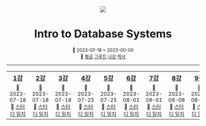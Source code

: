 <div align="center">
    <a
        height="200px"
        href="https://youtube.com/playlist?list=PLSE8ODhjZXjaKScG3l0nuOiDTTqpfnWFf"
    >
        <img src="https://i.ytimg.com/vi/uikbtpVZS2s/hqdefault.jpg?sqp=-oaymwEXCNACELwBSFryq4qpAwkIARUAAIhCGAE=&rs=AOn4CLCmNpsniFx3BvtYZIkhV1a1O-CBvw"/>
    </a>
    <h1>Intro to Database Systems</h1>
    <div>
        <sup>📆 2023-07-18 ~ 2023-00-00</sup>
    </div>
    <div>
        <sup>
          👥  
          <a href="https://github.com/CoodingPenguin">펭귄</a>
          <a href="https://github.com/iamgroooooot">그루트</a>
          <a href="https://github.com/nagunt">나강</a>
          <a href="https://github.com/jonyejin">렉사</a>
        </sup>
    </div>
</div>

---

<table>
    <tr>
        <th>
            <div align="center">
                <a href="https://youtu.be/uikbtpVZS2s">1강</a>
            </div>
        </th>
        <th>
            <div align="center">
                <a href="https://youtu.be/II5qNuxfSoo">2강</a>
            </div>
        </th>
        <th>
            <div align="center">
                <a href="https://youtu.be/df-l2PxUidI">3강</a>
            </div>
        </th>
        <th>
            <div align="center">
                <a href="https://youtu.be/2HtfGdsrwqA">4강</a>
            </div>
        </th>
        <th>
            <div align="center">
                <a href="https://youtu.be/q4W5r3GR0OU">5강</a>
            </div>
        </th>
        <th>
            <div align="center">
                <a href="https://youtu.be/Y9H2HaRKOIw">6강</a>
            </div>
        </th>
        <th>
            <div align="center">
                <a href="https://youtu.be/9yUlSabzVwQ">7강</a>
            </div>
        </th>
        <th>
            <div align="center">
                <a href="https://youtu.be/9QPr8Ufzt5M">8강</a>
            </div>
        </th>
        <th>
            <div align="center">
                <a href="https://youtu.be/5KClozM1jjw">9강</a>
            </div>
        </th>
        <th>
            <div align="center">
                <a href="https://youtu.be/CMzf9Az1vl4">10강</a>
            </div>
        </th>
        <th>
            <div align="center">
                <a href="https://youtu.be/yFk_GfaY2Hk">11강</a>
            </div>
        </th>
    </tr>
    <tr>
        <td>
            <div align="center">
                <sup>
                    📆 2023-07-18
                </sup>
            </div>
            <div align="center">
                <sup>
                    📝 
                    <a href="https://github.com/team-mabub/mabub-study/issues/1">스터디 일지</a>
                </sup>
            </div>
        </td>
        <td>
            <div align="center">
                <sup>
                    📆 2023-07-18
                </sup>
            </div>
            <div align="center">
                <sup>
                    📝 
                    <a href="https://github.com/team-mabub/mabub-study/issues/2">스터디 일지</a>
                </sup>
            </div>
        </td>
        <td>
            <div align="center">
                <sup>
                    📆 2023-07-18
                </sup>
            </div>
            <div align="center">
                <sup>
                    📝 
                    <a href="https://github.com/team-mabub/mabub-study/issues/3">스터디 일지</a>
                </sup>
            </div>
        </td>
        <td>
            <div align="center">
                <sup>
                    📆 2023-07-25
                </sup>
            </div>
            <div align="center">
                <sup>
                    📝 
                    <a href="https://github.com/team-mabub/mabub-study/issues/4">스터디 일지</a>
                </sup>
            </div>
        </td>
        <td>
            <div align="center">
                <sup>
                    📆 2023-07-25
                </sup>
            </div>
            <div align="center">
                <sup>
                    📝 
                    <a href="https://github.com/team-mabub/mabub-study/issues/5">스터디 일지</a>
                </sup>
            </div>
        </td>
        <td>
            <div align="center">
                <sup>
                    📆 2023-08-01
                </sup>
            </div>
            <div align="center">
                <sup>
                    📝 
                    <a href="https://github.com/team-mabub/mabub-study/issues/6">스터디 일지</a>
                </sup>
            </div>
        </td>
        <td>
            <div align="center">
                <sup>
                    📆 2023-08-01
                </sup>
            </div>
            <div align="center">
                <sup>
                    📝 
                    <a href="https://github.com/team-mabub/mabub-study/issues/7">스터디 일지</a>
                </sup>
            </div>
        </td>
        <td>
            <div align="center">
                <sup>
                    📆 2023-08-08
                </sup>
            </div>
            <div align="center">
                <sup>
                    📝 
                    <a href="https://github.com/team-mabub/mabub-study/issues/8">스터디 일지</a>
                </sup>
            </div>
        </td>
        <td>
            <div align="center">
                <sup>
                    📆 2023-08-08
                </sup>
            </div>
            <div align="center">
                <sup>
                    📝 
                    <a href="https://github.com/team-mabub/mabub-study/issues/9">스터디 일지</a>
                </sup>
            </div>
        </td>
        <td>
            <div align="center">
                <sup>
                    📆 2023-08-15
                </sup>
            </div>
            <div align="center">
                <sup>
                    📝 
                    <a href="https://github.com/team-mabub/mabub-study/issues/10">스터디 일지</a>
                </sup>
            </div>
        </td>
        <td>
            <div align="center">
                <sup>
                    📆 2023-08-15
                </sup>
            </div>
            <div align="center">
                <sup>
                    📝 
                    <a href="https://github.com/team-mabub/mabub-study/issues/11">스터디 일지</a>
                </sup>
            </div>
        </td>
    </tr>
</table>
